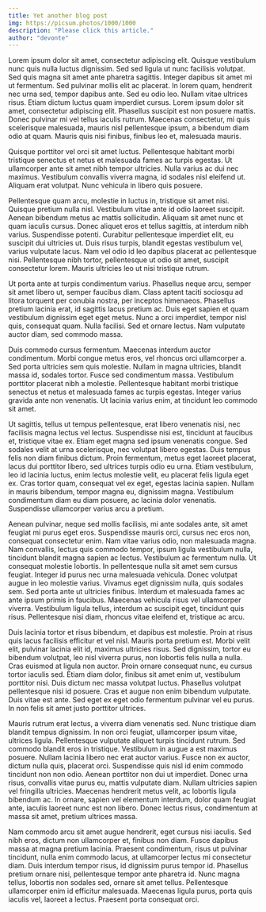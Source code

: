 ```yaml
---
title: Yet another blog post
img: https://picsum.photos/1000/1000
description: "Please click this article."
author: "devonte"
---
```


Lorem ipsum dolor sit amet, consectetur adipiscing elit. Quisque vestibulum nunc quis nulla luctus dignissim. Sed sed ligula ut nunc facilisis volutpat. Sed quis magna sit amet ante pharetra sagittis. Integer dapibus sit amet mi ut fermentum. Sed pulvinar mollis elit ac placerat. In lorem quam, hendrerit nec urna sed, tempor dapibus ante. Sed eu odio leo. Nullam vitae ultrices risus. Etiam dictum luctus quam imperdiet cursus. Lorem ipsum dolor sit amet, consectetur adipiscing elit. Phasellus suscipit est non posuere mattis. Donec pulvinar mi vel tellus iaculis rutrum. Maecenas consectetur, mi quis scelerisque malesuada, mauris nisl pellentesque ipsum, a bibendum diam odio at quam. Mauris quis nisi finibus, finibus leo et, malesuada mauris.

Quisque porttitor vel orci sit amet luctus. Pellentesque habitant morbi tristique senectus et netus et malesuada fames ac turpis egestas. Ut ullamcorper ante sit amet nibh tempor ultricies. Nulla varius ac dui nec maximus. Vestibulum convallis viverra magna, id sodales nisl eleifend ut. Aliquam erat volutpat. Nunc vehicula in libero quis posuere.

Pellentesque quam arcu, molestie in luctus in, tristique sit amet nisi. Quisque pretium nulla nisl. Vestibulum vitae ante id odio laoreet suscipit. Aenean bibendum metus ac mattis sollicitudin. Aliquam sit amet nunc et quam iaculis cursus. Donec aliquet eros et tellus sagittis, at interdum nibh varius. Suspendisse potenti. Curabitur pellentesque imperdiet elit, eu suscipit dui ultricies ut. Duis risus turpis, blandit egestas vestibulum vel, varius vulputate lacus. Nam vel odio id leo dapibus placerat ac pellentesque nisi. Pellentesque nibh tortor, pellentesque ut odio sit amet, suscipit consectetur lorem. Mauris ultricies leo ut nisi tristique rutrum.

Ut porta ante at turpis condimentum varius. Phasellus neque arcu, semper sit amet libero ut, semper faucibus diam. Class aptent taciti sociosqu ad litora torquent per conubia nostra, per inceptos himenaeos. Phasellus pretium lacinia erat, id sagittis lacus pretium ac. Duis eget sapien et quam vestibulum dignissim eget eget metus. Nunc a orci imperdiet, tempor nisl quis, consequat quam. Nulla facilisi. Sed et ornare lectus. Nam vulputate auctor diam, sed commodo massa.

Duis commodo cursus fermentum. Maecenas interdum auctor condimentum. Morbi congue metus eros, vel rhoncus orci ullamcorper a. Sed porta ultricies sem quis molestie. Nullam in magna ultricies, blandit massa id, sodales tortor. Fusce sed condimentum massa. Vestibulum porttitor placerat nibh a molestie. Pellentesque habitant morbi tristique senectus et netus et malesuada fames ac turpis egestas. Integer varius gravida ante non venenatis. Ut lacinia varius enim, at tincidunt leo commodo sit amet.

Ut sagittis, tellus ut tempus pellentesque, erat libero venenatis nisi, nec facilisis magna lectus vel lectus. Suspendisse nisi est, tincidunt at faucibus et, tristique vitae ex. Etiam eget magna sed ipsum venenatis congue. Sed sodales velit at urna scelerisque, nec volutpat libero egestas. Duis tempus felis non diam finibus dictum. Proin fermentum, metus eget laoreet placerat, lacus dui porttitor libero, sed ultrices turpis odio eu urna. Etiam vestibulum, leo id lacinia luctus, enim lectus molestie velit, eu placerat felis ligula eget ex. Cras tortor quam, consequat vel ex eget, egestas lacinia sapien. Nullam in mauris bibendum, tempor magna eu, dignissim magna. Vestibulum condimentum diam eu diam posuere, ac lacinia dolor venenatis. Suspendisse ullamcorper varius arcu a pretium.

Aenean pulvinar, neque sed mollis facilisis, mi ante sodales ante, sit amet feugiat mi purus eget eros. Suspendisse mauris orci, cursus nec eros non, consequat consectetur enim. Nam vitae varius odio, non malesuada magna. Nam convallis, lectus quis commodo tempor, ipsum ligula vestibulum nulla, tincidunt blandit magna sapien ac lectus. Vestibulum ac fermentum nulla. Ut consequat molestie lobortis. In pellentesque nulla sit amet sem cursus feugiat. Integer id purus nec urna malesuada vehicula. Donec volutpat augue in leo molestie varius. Vivamus eget dignissim nulla, quis sodales sem. Sed porta ante ut ultricies finibus. Interdum et malesuada fames ac ante ipsum primis in faucibus. Maecenas vehicula risus vel ullamcorper viverra. Vestibulum ligula tellus, interdum ac suscipit eget, tincidunt quis risus. Pellentesque nisi diam, rhoncus vitae eleifend et, tristique ac arcu.

Duis lacinia tortor et risus bibendum, et dapibus est molestie. Proin at risus quis lacus facilisis efficitur et vel nisl. Mauris porta pretium est. Morbi velit elit, pulvinar lacinia elit id, maximus ultricies risus. Sed dignissim, tortor eu bibendum volutpat, leo nisl viverra purus, non lobortis felis nulla a nulla. Cras euismod at ligula non auctor. Proin ornare consequat nunc, eu cursus tortor iaculis sed. Etiam diam dolor, finibus sit amet enim ut, vestibulum porttitor nisi. Duis dictum nec massa volutpat luctus. Phasellus volutpat pellentesque nisi id posuere. Cras et augue non enim bibendum vulputate. Duis vitae est ante. Sed eget ex eget odio fermentum pulvinar vel eu purus. In non felis sit amet justo porttitor ultrices.

Mauris rutrum erat lectus, a viverra diam venenatis sed. Nunc tristique diam blandit tempus dignissim. In non orci feugiat, ullamcorper ipsum vitae, ultrices ligula. Pellentesque vulputate aliquet turpis tincidunt rutrum. Sed commodo blandit eros in tristique. Vestibulum in augue a est maximus posuere. Nullam lacinia libero nec erat auctor varius. Fusce non ex auctor, dictum nulla quis, placerat orci. Suspendisse quis nisl id enim commodo tincidunt non non odio. Aenean porttitor non dui ut imperdiet. Donec urna risus, convallis vitae purus eu, mattis vulputate diam. Nullam ultricies sapien vel fringilla ultricies. Maecenas hendrerit metus velit, ac lobortis ligula bibendum ac. In ornare, sapien vel elementum interdum, dolor quam feugiat ante, iaculis laoreet nunc est non libero. Donec lectus risus, condimentum at massa sit amet, pretium ultrices massa.

Nam commodo arcu sit amet augue hendrerit, eget cursus nisi iaculis. Sed nibh eros, dictum non ullamcorper et, finibus non diam. Fusce dapibus massa at magna pretium lacinia. Praesent condimentum, risus ut pulvinar tincidunt, nulla enim commodo lacus, at ullamcorper lectus mi consectetur diam. Duis interdum tempor risus, id dignissim purus tempor id. Phasellus pretium ornare nisi, pellentesque tempor ante pharetra id. Nunc magna tellus, lobortis non sodales sed, ornare sit amet tellus. Pellentesque ullamcorper enim id efficitur malesuada. Maecenas ligula purus, porta quis iaculis vel, laoreet a lectus. Praesent porta consequat orci.